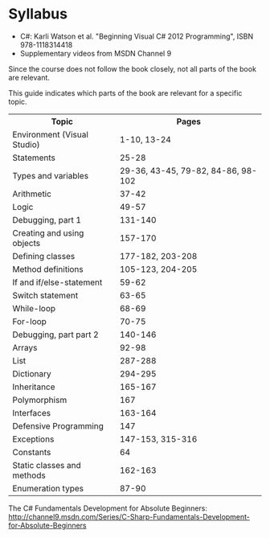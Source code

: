 # Syllabus

  * C#: Karli Watson et al. "Beginning Visual C# 2012 Programming", ISBN 978-1118314418
  * Supplementary videos from MSDN Channel 9

Since the course does not follow the book closely, not all parts of the book are relevant.

This guide indicates which parts of the book are relevant for a specific topic. 

  <table>
    <tr>
	  <th>Topic</th>
	  <th>Pages</th>
	</tr>
	<tr>
	  <td>Environment (Visual Studio)</td>
	  <td>1-10, 13-24</td>
	</tr>
	<tr>
	  <td>Statements</td>
	  <td>25-28</td>
	</tr>
	<tr>
	  <td>Types and variables</td>
	  <td>29-36, 43-45, 79-82, 84-86, 98-102</td>
	</tr>
	<tr>
	  <td>Arithmetic</td>
	  <td>37-42</td>  
	</tr>
	<tr>
	  <td>Logic</td>
	  <td>49-57</td>  
	</tr>
	<tr>
	  <td>Debugging, part 1</td>
	  <td>131-140</td>  
	</tr>
	<tr>
	  <td>Creating and using objects</td>
	  <td>157-170</td>  
	</tr>
	<tr>
	  <td>Defining classes</td>
	  <td>177-182, 203-208</td>
	</tr>
	<tr>
	  <td>Method definitions</td>
	  <td>105-123, 204-205</td>
	</tr>
	<tr>
	  <td>If and if/else-statement</td>
	  <td>59-62</td>
	</tr>
	<tr>
	  <td>Switch statement</td>
	  <td>63-65</td>
	</tr>
	<tr>
	  <td>While-loop</td>
	  <td>68-69</td>
	</tr>
	<tr>
	  <td>For-loop</td>
	  <td>70-75</td>
	</tr>
	<tr>
	  <td>Debugging, part part 2</td>
	  <td>140-146</td>
	</tr>
	<tr>
	  <td>Arrays</td>
	  <td>92-98</td>
	</tr>
	<tr>
	  <td>List</td>
	  <td>287-288</td>
	</tr>
	<tr>
	  <td>Dictionary</td>
	  <td>294-295</td>
	</tr>
	<tr>
	  <td>Inheritance</td>
	  <td>165-167</td>
	</tr>
	<tr>
	  <td>Polymorphism</td>
	  <td>167</td>
	</tr>
	<tr>
	  <td>Interfaces</td>
	  <td>163-164</td>
	</tr>
	<tr>
	  <td>Defensive Programming</td>
	  <td>147</td>
	</tr>
	<tr>
	  <td>Exceptions</td>
	  <td>147-153, 315-316</td>
	</tr>
	<tr>
	  <td>Constants</td>
	  <td>64</td>
	</tr>
	<tr>
	  <td>Static classes and methods</td>
	  <td>162-163</td>
	</tr>
	<tr>
	  <td>Enumeration types </td>
	  <td>87-90</td>
	</tr>
  </table>

The C# Fundamentals Development for Absolute Beginners:
http://channel9.msdn.com/Series/C-Sharp-Fundamentals-Development-for-Absolute-Beginners